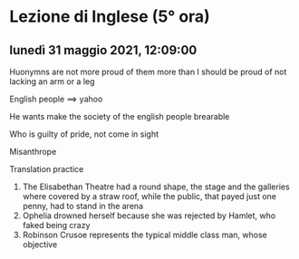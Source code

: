 

# Lezione di Inglese (5° ora)

## lunedì 31 maggio 2021, 12:09:00


Huonymns are not more proud of them more than I should be proud of not lacking an arm or a leg

English people $\implies$ yahoo

He wants make the society of the english people brearable


Who is guilty of pride, not come in sight


Misanthrope

Translation practice

1. The Elisabethan Theatre had a round shape, the stage and the galleries where covered by a straw roof, while the public, that payed just one penny, had to stand in the arena
2. Ophelia drowned herself because she was rejected by Hamlet, who faked being crazy
3. Robinson Crusoe represents the typical middle class man, whose objective 
<!--stackedit_data:
eyJoaXN0b3J5IjpbLTEzNTA1NzU0MDQsODY2NzA2MjExLDE3MT
M3MTY1NDEsLTE3MTQzMDA1NjddfQ==
-->